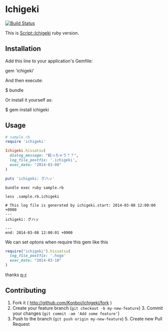 # Ichigeki
[![Build Status ](https://api.travis-ci.org/Konboi/ichigeki.png?branch=master)](https://travis-ci.org/Konboi/ichigeki)

This is [Script::Ichigeki](https://github.com/Songmu/p5-Script-Ichigeki) ruby version.

## Installation

Add this line to your application's Gemfile:

gem 'ichigeki'

And then execute:

$ bundle

Or install it yourself as:

$ gem install ichigeki

## Usage

```ruby
# sample.rb
require 'ichigeki'

Ichigeki.hissatsu(
  dialog_message: "殺っちゃう？？",
  log_file_postfix: '.ichigeki',
  exec_date: "2014-03-08"
)

puts 'ichigeki: グハッ'

```

```
bundle exec ruby sample.rb
```

```
less .sample.rb.ichigeki
```

```
# This log file is generated by ichigeki.start: 2014-03-08 12:00:00 +0900
---
ichigeki: グハッ

---
end: 2014-03-08 12:00:01 +0900
```


We can set optons when require this gem like this

```ruby
require("ichigeki").hissatsu(
  log_file_postfix: '.hoge'
  exec_date: "2014-03-10"
)

```

thanks [p-r](https://github.com/Konboi/ichigeki/pull/1)

## Contributing

1. Fork it ( http://github.com/Konboi/ichigeki/fork )
2. Create your feature branch (`git checkout -b my-new-feature`)
    3. Commit your changes (`git commit -am 'Add some feature'`)
4. Push to the branch (`git push origin my-new-feature`)
    5. Create new Pull Request
